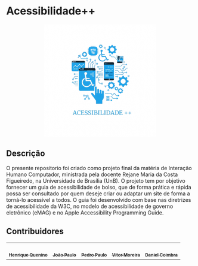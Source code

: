 # Acessibilidade++

<div align="center">
<img src="/docs/imagens/logo.png" alt="Logo Acessibilidade++" style="width: 300px">
</div>

## Descrição

O presente repositorio foi criado como projeto final da matéria de Interação Humano Computador, ministrada pela docente Rejane Maria da Costa Figueiredo, na Universidade de Brasília (UnB). O projeto tem por objetivo fornecer um guia de acessibilidade de bolso, que de forma prática e rápida possa ser consultado por quem deseje criar ou adaptar um site de forma a torná-lo acessível a todos. O guia foi desenvolvido com base nas diretrizes de acessibilidade da W3C, no modelo de acessibilidade de governo eletrônico (eMAG) e no Apple Accessibility Programming Guide.

## Contribuidores


<table>
  <tr>
    <td align="center"><a href="https://github.com/henriquecq"><img style="border-radius: 50%;" src="https://github.com/henriquecq.png" width="100px;" alt=""/><br /><sub><b>Henrique Quenino</b></sub></a><br />
    <td align="center"><a href="https://github.com/joaombc"><img style="border-radius: 50%;" src="https://github.com/joaombc.png" width="100px;" alt=""/><br /><sub><b>João Paulo</b></sub></a><br />   
    <td align="center"><a href="https://github.com/Pedrin0030"><img style="border-radius: 50%;" src="https://github.com/Pedrin0030.png" width="100px;" alt=""/><br /><sub><b>Pedro Paulo</b></sub></a><br />   
    <td align="center"><a href="https://github.com/aqela-batata-alt "><img style="border-radius: 50%;" src="https://github.com/aqela-batata-alt.png" width="100px;" alt=""/><br /><sub><b>Vitor Moreira</b></sub></a><br />
    <td align="center"><a href="https://github.com/DanielCoimbra "><img style="border-radius: 50%;" src="https://github.com/DanielCoimbra.png" width="100px;" alt=""/><br /><sub><b>Daniel Coimbra</b></sub></a><br />
  </tr>
</table>

